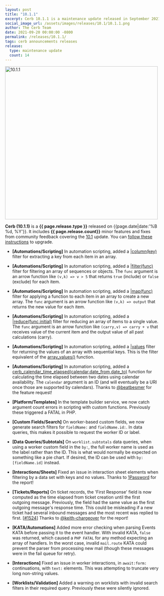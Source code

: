 ```yaml
---
layout: post
title: "10.1.1"
excerpt: Cerb 10.1.1 is a maintenance update released in September 2021 with 14 minor features and fixes from community feedback.
social_image_url: /assets/images/releases/10.1/10.1.1.png
author: The Cerb Team
date: 2021-09-20 00:00:00 -0800
permalink: /releases/10.1.1/
tags: cerb announcements releases
release:
  type: maintenance update
  count: 14
---
```


<div class="cerb-screenshot">
<img src="{{page.social_image_url}}" class="screenshot" alt="10.1.1" width="500">
</div>

**Cerb (10.1.1)** is a **{{ page.release.type }}** released on {{page.date|date:'%B %d, %Y'}}. It includes **{{ page.release.count}}** minor features and fixes from community feedback covering the [10.1](/releases/10.1/) update.  You can [follow these instructions](/docs/upgrading/) to upgrade.

* **[Automations/Scripting]** In automation scripting, added a [\|column(key)](/docs/bots/scripting/filters/#column) filter for extracting a key from each item in an array.
  
* **[Automations/Scripting]** In automation scripting, added a [\|filter(func)](/docs/bots/scripting/filters/#filter) filter for filtering an array of sequences or objects. The `func` argument is an arrow function like `(v,k) => v > 5` that returns `true` (include) or `false` (exclude) for each item.

* **[Automations/Scripting]** In automation scripting, added a [\|map(func)](/docs/bots/scripting/filters/#map) filter for applying a function to each item in an array to create a new array. The `func` argument is an arrow function like `(v,k) => output` that returns the new value for each item.

* **[Automations/Scripting]** In automation scripting, added a [\|reduce(func,initial)](/docs/bots/scripting/filters/#reduce) filter for reducing an array of items to a single value. The `func` argument is an arrow function like `(carry,v) => carry + v` that receives value of the current item and the output value of all past calculations (carry).

* **[Automations/Scripting]** In automation scripting, added a [\|values](/docs/bots/scripting/filters/#values) filter for returning the values of an array with sequential keys. This is the filter equivalent of the [array_values()](/docs/bots/scripting/functions/#array_values) function.

* **[Automations/Scripting]** In automation scripting, added a [cerb_calendar_time_elapsed(calendar,date_from,date_to)](/docs/bots/scripting/functions/#cerb_calendar_time_elapsed) function for calculating the time elapsed between two dates using calendar availability. The `calendar` argument is an ID (and will eventually be a URI once those are supported by calendars). Thanks to [@beatbesmer](https://github.com/beatbesmer) for the feature request!

* **[Platform/Templates]** In the template builder service, we now catch argument count errors in scripting with custom functions. Previously these triggered a FATAL in PHP.

* **[Custom Fields/Search]** On worker-based custom fields, we now generate search filters for `fieldName:` and `fieldName.id:`. In data queries, this makes it possible to request the worker ID or label.

* **[Data Queries/Subtotals]** On `worklist.subtotals` data queries, when using a worker custom field in the `by:`, the full worker name is used as the label rather than the ID. This is what would normally be expected on something like a pie chart. If desired, the ID can be used with `by:[fieldName.id]` instead.

* **[Interactions/Sheets]** Fixed an issue in interaction sheet elements when filtering by a data set with keys and no values. Thanks to [1Password](https://1password.com/) for the report!

* **[Tickets/Reports]** On ticket records, the 'First Response' field is now computed as the time elapsed from ticket creation until the first outgoing message. Previously, the field had the same value as the first outgoing message's response time. This could be misleading if a new ticket had several inbound messages and the most recent was replied to first. [[#1524](https://github.com/jstanden/cerb/issues/1524)] Thanks to [@keith-chargeover](https://github.com/keith-chargeover/) for the report!

* **[KATA/Automations]** Added more error checking when parsing Events KATA before passing it to the event handler. With invalid KATA, `false` was returned, which caused a `PHP FATAL` for any method expecting an array of handlers. In the worst case, invalid `mail.route` KATA could prevent the parser from processing new mail (though these messages were in the fail queue for retry).

* **[Interactions]** Fixed an issue in worker interactions, in `await:form:` continuations, with `text:` elements. This was attempting to truncate very long non-string values.

* **[Worklists/Validation]** Added a warning on worklists with invalid search filters in their required query. Previously these were silently ignored.


